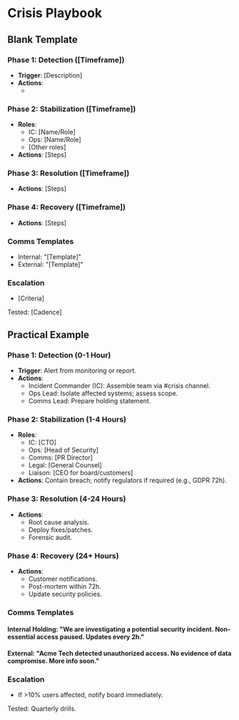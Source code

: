 
# Crisis Playbook

## Blank Template

### Phase 1: Detection ([Timeframe])
- **Trigger**: [Description]
- **Actions**:
  - [Role]: [Action]

### Phase 2: Stabilization ([Timeframe])
- **Roles**:
  - IC: [Name/Role]
  - Ops: [Name/Role]
  - [Other roles]
- **Actions**: [Steps]

### Phase 3: Resolution ([Timeframe])
- **Actions**: [Steps]

### Phase 4: Recovery ([Timeframe])
- **Actions**: [Steps]

### Comms Templates
- Internal: "[Template]"
- External: "[Template]"

### Escalation
- [Criteria]

Tested: [Cadence]

## Practical Example

### Phase 1: Detection (0-1 Hour)
- **Trigger**: Alert from monitoring or report.
- **Actions**:
  - Incident Commander (IC): Assemble team via #crisis channel.
  - Ops Lead: Isolate affected systems; assess scope.
  - Comms Lead: Prepare holding statement.

### Phase 2: Stabilization (1-4 Hours)
- **Roles**:
  - IC: [CTO]
  - Ops: [Head of Security]
  - Comms: [PR Director]
  - Legal: [General Counsel]
  - Liaison: [CEO for board/customers]
- **Actions**: Contain breach; notify regulators if required (e.g., GDPR 72h).

### Phase 3: Resolution (4-24 Hours)
- **Actions**:
  - Root cause analysis.
  - Deploy fixes/patches.
  - Forensic audit.

### Phase 4: Recovery (24+ Hours)
- **Actions**:
  - Customer notifications.
  - Post-mortem within 72h.
  - Update security policies.

### Comms Templates
#### Internal Holding: "We are investigating a potential security incident. Non-essential access paused. Updates every 2h."
#### External: "Acme Tech detected unauthorized access. No evidence of data compromise. More info soon."

### Escalation
- If >10% users affected, notify board immediately.

Tested: Quarterly drills.
